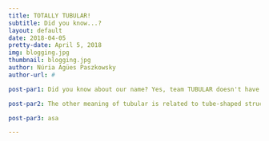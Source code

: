 ```yaml
---
title: TOTALLY TUBULAR!
subtitle: Did you know...? 
layout: default
date: 2018-04-05
pretty-date: April 5, 2018
img: blogging.jpg
thumbnail: blogging.jpg
author: Núria Agües Paszkowsky
author-url: #

post-par1: Did you know about our name? Yes, team TUBULAR doesn't have an acronym but there is a reason for our name! Tubular was a common expression during the 80s to express excitement, happiness or to say that something is really cool.

post-par2: The other meaning of tubular is related to tube-shaped structures which our original idea of the experiment contained: we had the long-coiled tube (AirCore) and the alternative sampling system composed by canisters. Due to weight reduction and budget reasons we opted for sampling bags instead of canisters, but we are still TUBULAR!

post-par3: asa

---
```

